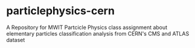 # particlephysics-cern
A Repository for MWIT Partcicle Physics class assignment about elementary particles classification analysis from CERN's CMS and ATLAS dataset
